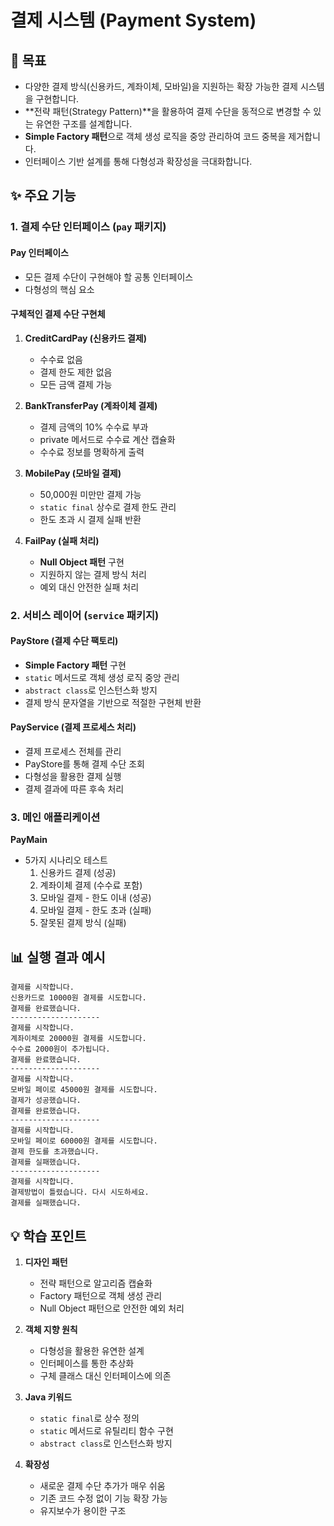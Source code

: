 # 결제 시스템 (Payment System)

## 🎯 목표

- 다양한 결제 방식(신용카드, 계좌이체, 모바일)을 지원하는 확장 가능한 결제 시스템을 구현합니다.
- **전략 패턴(Strategy Pattern)**을 활용하여 결제 수단을 동적으로 변경할 수 있는 유연한 구조를 설계합니다.
- **Simple Factory 패턴**으로 객체 생성 로직을 중앙 관리하여 코드 중복을 제거합니다.
- 인터페이스 기반 설계를 통해 다형성과 확장성을 극대화합니다.

## ✨ 주요 기능

### 1. 결제 수단 인터페이스 (`pay` 패키지)

#### **Pay 인터페이스**

- 모든 결제 수단이 구현해야 할 공통 인터페이스
- 다형성의 핵심 요소

#### **구체적인 결제 수단 구현체**

1. **CreditCardPay (신용카드 결제)**

   - 수수료 없음
   - 결제 한도 제한 없음
   - 모든 금액 결제 가능

2. **BankTransferPay (계좌이체 결제)**

   - 결제 금액의 10% 수수료 부과
   - private 메서드로 수수료 계산 캡슐화
   - 수수료 정보를 명확하게 출력

3. **MobilePay (모바일 결제)**

   - 50,000원 미만만 결제 가능
   - `static final` 상수로 결제 한도 관리
   - 한도 초과 시 결제 실패 반환

4. **FailPay (실패 처리)**
   - **Null Object 패턴** 구현
   - 지원하지 않는 결제 방식 처리
   - 예외 대신 안전한 실패 처리

### 2. 서비스 레이어 (`service` 패키지)

#### **PayStore (결제 수단 팩토리)**

- **Simple Factory 패턴** 구현
- `static` 메서드로 객체 생성 로직 중앙 관리
- `abstract class`로 인스턴스화 방지
- 결제 방식 문자열을 기반으로 적절한 구현체 반환

#### **PayService (결제 프로세스 처리)**

- 결제 프로세스 전체를 관리
- PayStore를 통해 결제 수단 조회
- 다형성을 활용한 결제 실행
- 결제 결과에 따른 후속 처리

### 3. 메인 애플리케이션

**PayMain**

- 5가지 시나리오 테스트
  1. 신용카드 결제 (성공)
  2. 계좌이체 결제 (수수료 포함)
  3. 모바일 결제 - 한도 이내 (성공)
  4. 모바일 결제 - 한도 초과 (실패)
  5. 잘못된 결제 방식 (실패)

## 📊 실행 결과 예시

```
결제를 시작합니다.
신용카드로 10000원 결제를 시도합니다.
결제를 완료했습니다.
--------------------
결제를 시작합니다.
계좌이체로 20000원 결제를 시도합니다.
수수료 2000원이 추가됩니다.
결제를 완료했습니다.
--------------------
결제를 시작합니다.
모바일 페이로 45000원 결제를 시도합니다.
결제가 성공했습니다.
결제를 완료했습니다.
--------------------
결제를 시작합니다.
모바일 페이로 60000원 결제를 시도합니다.
결제 한도를 초과했습니다.
결제를 실패했습니다.
--------------------
결제를 시작합니다.
결제방법이 틀렸습니다. 다시 시도하세요.
결제를 실패했습니다.
```

## 💡 학습 포인트

1. **디자인 패턴**

   - 전략 패턴으로 알고리즘 캡슐화
   - Factory 패턴으로 객체 생성 관리
   - Null Object 패턴으로 안전한 예외 처리

2. **객체 지향 원칙**

   - 다형성을 활용한 유연한 설계
   - 인터페이스를 통한 추상화
   - 구체 클래스 대신 인터페이스에 의존

3. **Java 키워드**

   - `static final`로 상수 정의
   - `static` 메서드로 유틸리티 함수 구현
   - `abstract class`로 인스턴스화 방지

4. **확장성**
   - 새로운 결제 수단 추가가 매우 쉬움
   - 기존 코드 수정 없이 기능 확장 가능
   - 유지보수가 용이한 구조
